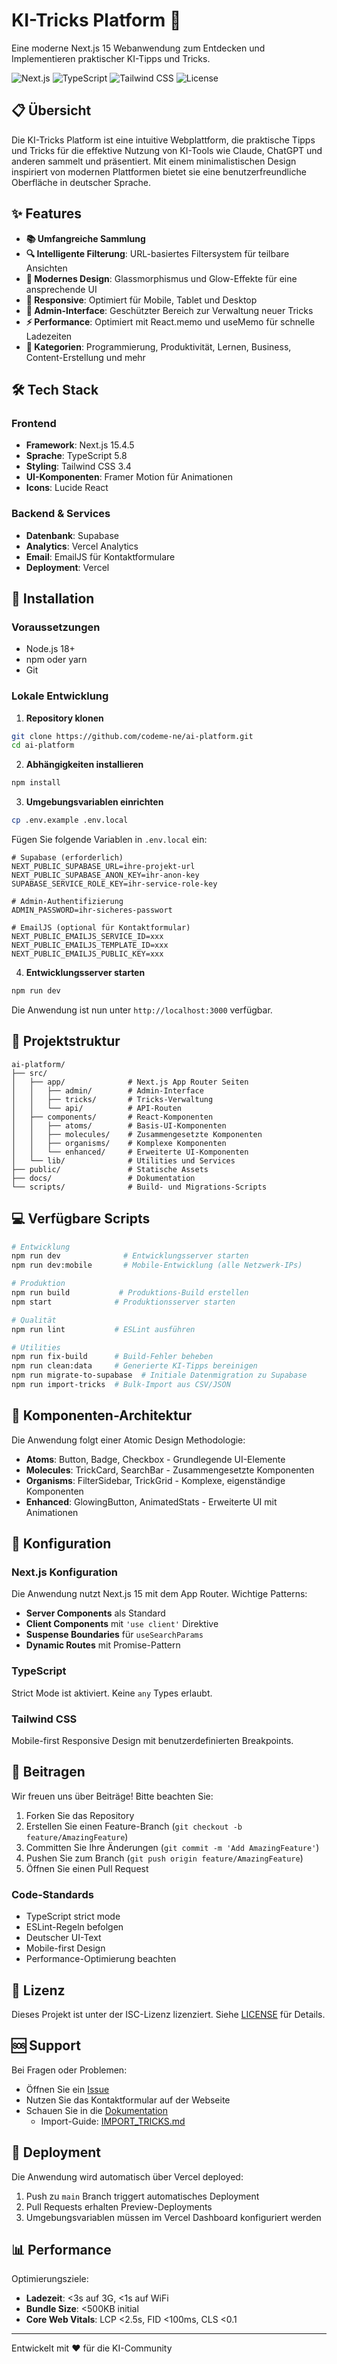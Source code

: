 # KI-Tricks Platform 🚀

Eine moderne Next.js 15 Webanwendung zum Entdecken und Implementieren praktischer KI-Tipps und Tricks.

![Next.js](https://img.shields.io/badge/Next.js-15.4-black?style=flat-square&logo=next.js)
![TypeScript](https://img.shields.io/badge/TypeScript-5.8-blue?style=flat-square&logo=typescript)
![Tailwind CSS](https://img.shields.io/badge/Tailwind-3.4-38B2AC?style=flat-square&logo=tailwind-css)
![License](https://img.shields.io/badge/License-ISC-green?style=flat-square)

## 📋 Übersicht

Die KI-Tricks Platform ist eine intuitive Webplattform, die praktische Tipps und Tricks für die effektive Nutzung von KI-Tools wie Claude, ChatGPT und anderen sammelt und präsentiert. Mit einem minimalistischen Design inspiriert von modernen Plattformen bietet sie eine benutzerfreundliche Oberfläche in deutscher Sprache.

## ✨ Features

- **📚 Umfangreiche Sammlung**
- **🔍 Intelligente Filterung**: URL-basiertes Filtersystem für teilbare Ansichten
- **🎨 Modernes Design**: Glassmorphismus und Glow-Effekte für eine ansprechende UI
- **📱 Responsive**: Optimiert für Mobile, Tablet und Desktop
- **🔐 Admin-Interface**: Geschützter Bereich zur Verwaltung neuer Tricks
- **⚡ Performance**: Optimiert mit React.memo und useMemo für schnelle Ladezeiten
- **🌟 Kategorien**: Programmierung, Produktivität, Lernen, Business, Content-Erstellung und mehr

## 🛠️ Tech Stack

### Frontend
- **Framework**: Next.js 15.4.5
- **Sprache**: TypeScript 5.8
- **Styling**: Tailwind CSS 3.4
- **UI-Komponenten**: Framer Motion für Animationen
- **Icons**: Lucide React

### Backend & Services
- **Datenbank**: Supabase
- **Analytics**: Vercel Analytics
- **Email**: EmailJS für Kontaktformulare
- **Deployment**: Vercel

## 🚀 Installation

### Voraussetzungen
- Node.js 18+ 
- npm oder yarn
- Git

### Lokale Entwicklung

1. **Repository klonen**
```bash
git clone https://github.com/codeme-ne/ai-platform.git
cd ai-platform
```

2. **Abhängigkeiten installieren**
```bash
npm install
```

3. **Umgebungsvariablen einrichten**
```bash
cp .env.example .env.local
```

Fügen Sie folgende Variablen in `.env.local` ein:
```
# Supabase (erforderlich)
NEXT_PUBLIC_SUPABASE_URL=ihre-projekt-url
NEXT_PUBLIC_SUPABASE_ANON_KEY=ihr-anon-key
SUPABASE_SERVICE_ROLE_KEY=ihr-service-role-key

# Admin-Authentifizierung
ADMIN_PASSWORD=ihr-sicheres-passwort

# EmailJS (optional für Kontaktformular)
NEXT_PUBLIC_EMAILJS_SERVICE_ID=xxx
NEXT_PUBLIC_EMAILJS_TEMPLATE_ID=xxx
NEXT_PUBLIC_EMAILJS_PUBLIC_KEY=xxx
```

4. **Entwicklungsserver starten**
```bash
npm run dev
```

Die Anwendung ist nun unter `http://localhost:3000` verfügbar.

## 📂 Projektstruktur

```
ai-platform/
├── src/
│   ├── app/              # Next.js App Router Seiten
│   │   ├── admin/        # Admin-Interface
│   │   ├── tricks/       # Tricks-Verwaltung
│   │   └── api/          # API-Routen
│   ├── components/       # React-Komponenten
│   │   ├── atoms/        # Basis-UI-Komponenten
│   │   ├── molecules/    # Zusammengesetzte Komponenten
│   │   ├── organisms/    # Komplexe Komponenten
│   │   └── enhanced/     # Erweiterte UI-Komponenten
│   └── lib/              # Utilities und Services
├── public/               # Statische Assets
├── docs/                 # Dokumentation
└── scripts/              # Build- und Migrations-Scripts
```

## 💻 Verfügbare Scripts

```bash
# Entwicklung
npm run dev              # Entwicklungsserver starten
npm run dev:mobile       # Mobile-Entwicklung (alle Netzwerk-IPs)

# Produktion
npm run build           # Produktions-Build erstellen
npm start              # Produktionsserver starten

# Qualität
npm run lint           # ESLint ausführen

# Utilities
npm run fix-build      # Build-Fehler beheben
npm run clean:data     # Generierte KI-Tipps bereinigen
npm run migrate-to-supabase  # Initiale Datenmigration zu Supabase
npm run import-tricks  # Bulk-Import aus CSV/JSON
```

## 🎨 Komponenten-Architektur

Die Anwendung folgt einer Atomic Design Methodologie:

- **Atoms**: Button, Badge, Checkbox - Grundlegende UI-Elemente
- **Molecules**: TrickCard, SearchBar - Zusammengesetzte Komponenten
- **Organisms**: FilterSidebar, TrickGrid - Komplexe, eigenständige Komponenten
- **Enhanced**: GlowingButton, AnimatedStats - Erweiterte UI mit Animationen

## 🔧 Konfiguration

### Next.js Konfiguration
Die Anwendung nutzt Next.js 15 mit dem App Router. Wichtige Patterns:

- **Server Components** als Standard
- **Client Components** mit `'use client'` Direktive
- **Suspense Boundaries** für `useSearchParams`
- **Dynamic Routes** mit Promise-Pattern

### TypeScript
Strict Mode ist aktiviert. Keine `any` Types erlaubt.

### Tailwind CSS
Mobile-first Responsive Design mit benutzerdefinierten Breakpoints.

## 🤝 Beitragen

Wir freuen uns über Beiträge! Bitte beachten Sie:

1. Forken Sie das Repository
2. Erstellen Sie einen Feature-Branch (`git checkout -b feature/AmazingFeature`)
3. Committen Sie Ihre Änderungen (`git commit -m 'Add AmazingFeature'`)
4. Pushen Sie zum Branch (`git push origin feature/AmazingFeature`)
5. Öffnen Sie einen Pull Request

### Code-Standards
- TypeScript strict mode
- ESLint-Regeln befolgen
- Deutscher UI-Text
- Mobile-first Design
- Performance-Optimierung beachten

## 📝 Lizenz

Dieses Projekt ist unter der ISC-Lizenz lizenziert. Siehe [LICENSE](LICENSE) für Details.

## 🆘 Support

Bei Fragen oder Problemen:
- Öffnen Sie ein [Issue](https://github.com/codeme-ne/ai-platform/issues)
- Nutzen Sie das Kontaktformular auf der Webseite
- Schauen Sie in die [Dokumentation](./docs)
	- Import-Guide: [IMPORT_TRICKS.md](./docs/IMPORT_TRICKS.md)

## 🚀 Deployment

Die Anwendung wird automatisch über Vercel deployed:

1. Push zu `main` Branch triggert automatisches Deployment
2. Pull Requests erhalten Preview-Deployments
3. Umgebungsvariablen müssen im Vercel Dashboard konfiguriert werden

## 📊 Performance

Optimierungsziele:
- **Ladezeit**: <3s auf 3G, <1s auf WiFi
- **Bundle Size**: <500KB initial
- **Core Web Vitals**: LCP <2.5s, FID <100ms, CLS <0.1

---

Entwickelt mit ❤️ für die KI-Community
